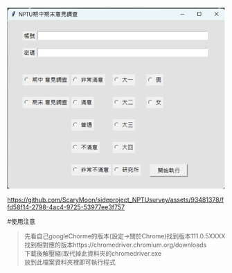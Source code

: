 ![plot](./demo/survey.png)



https://github.com/ScaryMoon/sideproject_NPTUsurvey/assets/93481378/ffd58f14-2798-4ac4-9725-53977ee3f757




#使用注意
> 先看自己googleChorme的版本(設定->關於Chrome)找到版本111.0.5XXXX  
> 找到相對應的版本https://chromedriver.chromium.org/downloads  
> 下載後解壓縮(取代掉此資料夾的chromedriver.exe  
> 放到此檔案資料夾裡即可執行程式  
